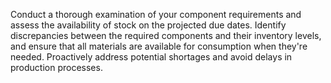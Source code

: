 Conduct a thorough examination of your component requirements and assess the availability of stock on the projected due dates. Identify discrepancies between the required components and their inventory levels, and ensure that all materials are available for consumption when they're needed. Proactively address potential shortages and avoid delays in production processes.